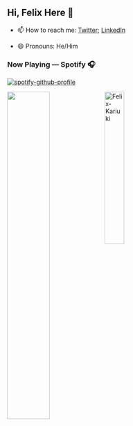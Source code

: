 ## Hi, Felix Here 👋

- 📫 How to reach me: [Twitter](https://twitter.com/felixkariuki_); [LinkedIn](https://www.linkedin.com/in/felix-kariuki/)

- 😄 Pronouns: He/Him

### Now Playing — Spotify 🎧
[![spotify-github-profile](https://spotify-github-profile.vercel.app/api/view?uid=317foij76626zoxsuewpjhlni7ni&cover_image=true&theme=novatorem&bar_color=53b14f&bar_color_cover=false)](https://spotify-github-profile.vercel.app/api/view?uid=317foij76626zoxsuewpjhlni7ni&redirect=true)


<img align="left" width="44%" src="https://github-readme-stats.vercel.app/api?username=Felix-Kariuki&show_icons=true&theme=radical"/>

<!--<img align="left" width="37%" src="https://github-readme-stats.vercel.app/api/top-langs/?username=Felix-Kariuki&layout=compact)](https://github.com/anuraghazra/github-readme-   stats"/>-->

<p><img align="center" width ="30%" src="https://github-readme-stats.vercel.app/api/top-langs?username=Felix-Kariuki&show_icons=true&locale=en&layout=compact" alt="Felix-Kariuki" /></p>




<!--<p><img align="center" src="https://github-readme-streak-stats.herokuapp.com/?user=Felix-Kariuki&" alt="Felix-Kariuki" /></p>-->

<!--
**Felix-Kariuki/Felix-Kariuki** is a ✨ _special_ ✨ repository because its `README.md` (this file) appears on your GitHub profile.

Here are some ideas to get you started:

- 🔭 I’m currently working on ...
- 🌱 I’m currently learning ...
- 👯 I’m looking to collaborate on ...
- 🤔 I’m looking for help with ...
- 💬 Ask me about ...
- 📫 How to reach me: ...
- 😄 Pronouns: ...
- ⚡ Fun fact: ...
-->
